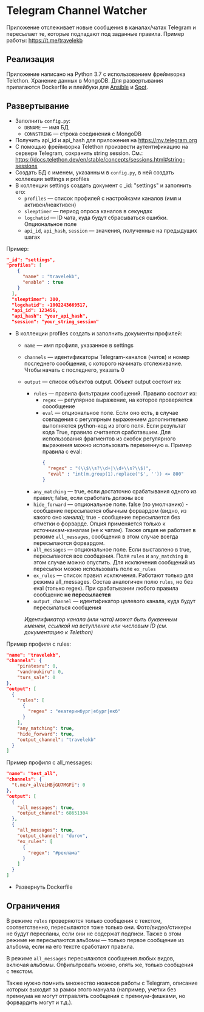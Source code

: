 # Telegram Channel Watcher
Приложение отслеживает новые сообщения в каналах/чатах Telegram и пересылает те, которые подпадают под заданные правила. Пример работы: https://t.me/travelekb

## Реализация
Приложение написано на Python 3.7 с использованием фреймворка Telethon. Хранение данных в MongoDB. Для развертывания прилагаются Dockerfile и плейбуки для [Ansible](https://www.ansible.com/) и [Spot](https://spot.umputun.dev/).

## Развертывание

- Заполнить `config.py`:
  - `DBNAME` — имя БД
  - `CONNSTRING` — строка соединения с MongoDB
- Получить api_id и api_hash для приложения на https://my.telegram.org
- С помощью фреймворка Telethon произвести аутентификацию на сервере Telegram, сохранить string session. См.: https://docs.telethon.dev/en/stable/concepts/sessions.html#string-sessions
- Создать БД с именем, указанным в `config.py`, в ней создать коллекции settings и profiles
- В коллекции settings создать документ с _id: "settings" и заполнить его:
    - `profiles` — список профилей с настройками каналов (имя и активен/неактивен)
    - `sleeptimer` — период опроса каналов в секундах
    - `logchatid` —  ID чата, куда будут сбрасываться ошибки. Опциональное поле
    - `api_id`, `api_hash`, `session` —  значения, полученные на предыдущих шагах

Пример:
```json
"_id": "settings",
"profiles": [
    {
      "name" : "travelekb",
      "enable" : true
    }
  ],
  "sleeptimer": 300,
  "logchatid": -1002243669517,
  "api_id": 123456,
  "api_hash": "your_api_hash",
  "session": "your_string_session"
```

- В коллекции profiles создать и заполнить документы профилей:
  - `name` — имя профиля, указанное в settings
  - `channels` — идентификаторы Telegram-каналов (чатов) и номер последнего сообщения, с которого начинать отслеживание. Чтобы начать с последнего, указать 0
  - `output` — список объектов output. Объект output состоит из:
    - `rules` — правила фильтрации сообщений. Правило состоит из:
      - `regex` — регулярное выражение, на которое проверяется соообщение
      - `eval` — опциональное поле. Если оно есть, в случае совпадения с регулярным выражением дополнительно выполняется python-код из этого поля. Если результат кода True, правило считается сработавшим. Для использования фрагментов из скобок регулярного выражения можно использовать переменную `m`. Пример правила с eval:
        ```json
        {
          "regex" : "(\\$\\s?\\d+|\\d+\\s?\\$)",
          "eval" : "int(m.group(1).replace('$', '')) <= 800"
        }
        ```
    - `any_matching` — true, если достаточно срабатывания одного из правил; false, если сработать должны все
    - `hide_forward` — опциональное поле. false (по умолчанию) - сообщение пересылается обычным форвардом (видно, из какого оно канала); true - сообщение пересылается без отметки о форварде. Опция применяется только к источникам-каналам (не к чатам). Также опция не работает в режиме `all_messages`, сообщения в этом случае всегда пересылаются форвардом.
    - `all_messages` — опциональное поле. Если выставлено в true, пересылаются все сообщения. Поля `rules` и `any_matching` в этом случае можно опустить. Для исключения сообщений из пересылки можно использовать поле `ex_rules`
    - `ex_rules` — список правил исключения. Работают только для режима all_messages. Состав аналогичен полю `rules`, но без eval (только regex). При срабатывании любого правила сообщение **не пересылается**
    - `output_channel` — идентификатор целевого канала, куда будут пересылаться сообщения


    _Идентификатор канала (или чата) может быть буквенным именем, ссылкой на вступление или числовым ID (см. документацию к Telethon)_

Пример профиля с rules:
```json
"name": "travelekb",
"channels": {
    "piratesru": 0,
    "vandroukiru": 0,
    "turs_sale": 0
},
"output": [
  {
    "rules": [
      {
        "regex" : "екатеринбург|ебург|екб"
      }
    ],
    "any_matching": true,
    "hide_forward": true,
    "output_channel": "travelekb"
  }
]
```

Пример профиля с all_messages:
```json
"name": "test_all",
"channels": {
  "t.me/+_alVeiHBjGU7MGFi": 0
},
"output": [
  {
    "all_messages": true,
    "output_channel": 68651304
  },
  {
    "all_messages": true,
    "output_channel": "durov",
    "ex_rules": [
      {
        "regex": "#реклама"
      }
    ]
  }
]
```

- Развернуть Dockerfile


## Ограничения
В режиме `rules` проверяются только сообщения с текстом, соответственно, пересылаются тоже только они. Фото/видео/стикеры не будут пересланы, если они не содержат подписи. Также в этом режиме не пересылаются альбомы — только первое сообщение из альбома, если на его тексте сработают правила.

В режиме `all_messages` пересылаются сообщения любых видов, включая альбомы. Отфильтровать можно, опять же, только сообщения с текстом.

Также нужно помнить множество нюансов работы с Telegram, описание которых выходит за рамки этого мануала (например, учетки без премиума не могут отправлять сообщения с премиум-фишками, но форвардить могут и т.д.).